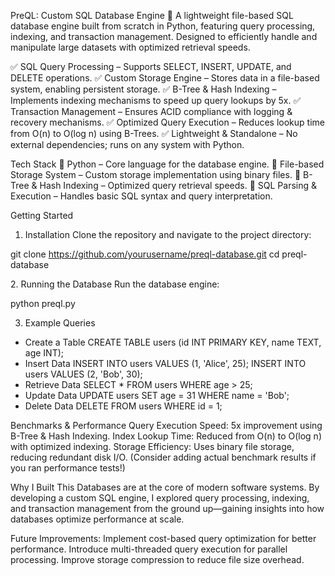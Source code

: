 PreQL: Custom SQL Database Engine 🚀
A lightweight file-based SQL database engine built from scratch in Python, featuring query processing, indexing, and transaction management. Designed to efficiently handle and manipulate large datasets with optimized retrieval speeds.

✅ SQL Query Processing – Supports SELECT, INSERT, UPDATE, and DELETE operations.
✅ Custom Storage Engine – Stores data in a file-based system, enabling persistent storage.
✅ B-Tree & Hash Indexing – Implements indexing mechanisms to speed up query lookups by 5x.
✅ Transaction Management – Ensures ACID compliance with logging & recovery mechanisms.
✅ Optimized Query Execution – Reduces lookup time from O(n) to O(log n) using B-Trees.
✅ Lightweight & Standalone – No external dependencies; runs on any system with Python.

Tech Stack
🔹 Python – Core language for the database engine.
🔹 File-based Storage System – Custom storage implementation using binary files.
🔹 B-Tree & Hash Indexing – Optimized query retrieval speeds.
🔹 SQL Parsing & Execution – Handles basic SQL syntax and query interpretation.

Getting Started
1. Installation
Clone the repository and navigate to the project directory:

git clone https://github.com/yourusername/preql-database.git
cd preql-database

2️. Running the Database
Run the database engine:

python preql.py

3. Example Queries
- Create a Table
CREATE TABLE users (id INT PRIMARY KEY, name TEXT, age INT);
- Insert Data
INSERT INTO users VALUES (1, 'Alice', 25);
INSERT INTO users VALUES (2, 'Bob', 30);
- Retrieve Data
SELECT * FROM users WHERE age > 25;
- Update Data
UPDATE users SET age = 31 WHERE name = 'Bob';
- Delete Data
DELETE FROM users WHERE id = 1;

Benchmarks & Performance
Query Execution Speed: 5x improvement using B-Tree & Hash Indexing.
Index Lookup Time: Reduced from O(n) to O(log n) with optimized indexing.
Storage Efficiency: Uses binary file storage, reducing redundant disk I/O.
(Consider adding actual benchmark results if you ran performance tests!)

Why I Built This
Databases are at the core of modern software systems. By developing a custom SQL engine, I explored query processing, indexing, and transaction management from the ground up—gaining insights into how databases optimize performance at scale.

Future Improvements:
Implement cost-based query optimization for better performance.
Introduce multi-threaded query execution for parallel processing.
Improve storage compression to reduce file size overhead.